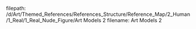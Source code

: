 filepath: /d/Art/Themed_References/References_Structure/Reference_Map/2_Human/1_Real/1_Real_Nude_Figure/Art Models 2
filename: Art Models 2
